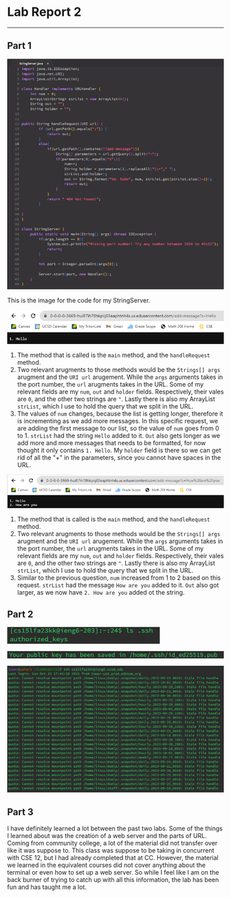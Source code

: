 # Lab Report 2
---

## Part 1
![Image](stringservercode.png)

This is the image for the code for my StringServer.

![Image](Hello.png)
1. The method that is called is the `main` method, and the `handleRequest` method.
2. Two relevant arugments to those methods would be the `Strings[] args` arugment and the `URI url` arugement. While the `args` arguments takes in the port number, the `url` arugments takes in the URL. Some of my relevant fields are my `num`, `out` and `holder` fields. Respectively, their vales are `0`, and the other two strings are `"`. Lastly there is also my ArrayList `strList`, which I use to hold the query that we split in the URL.
3. The values of `num` changes, because the list is getting longer, therefore it is incrementing as we add more messages. In this specific request, we are adding the first message to our list, so the value of `num` goes from 0 to 1. `strList` had the string `Hello` added to it. `Out` also gets longer as we add more and more messages that needs to be formatted, for now thought it only contains `1. Hello`. My `holder` field is there so we can get rid of all the "+" in the parameters, since you cannot have spaces in the URL.

![Image](https://github.com/donovantran/cse15l-lab-report2/blob/b5990d813754a01fa6861acae2e1107578978701/How%20are%20you.png)
1. The method that is called is the `main` method, and the `handleRequest` method.
2. Two relevant arugments to those methods would be the `Strings[] args` arugment and the `URI url` arugement. While the `args` arguments takes in the port number, the `url` arugments takes in the URL. Some of my relevant fields are my `num`, `out` and `holder` fields. Respectively, their vales are `0`, and the other two strings are `"`. Lastly there is also my ArrayList `strList`, which I use to hold the query that we split in the URL.
3. Similar to the previous question, `num` increased from 1 to 2 based on this request. `strList` had the message `How are you` added to it. `Out` also got larger, as we now have `2. How are you` added ot the string.


## Part 2
![Image](lsssh.png)

![Image](publickey.png)

![Image](login.png)

## Part 3
I have definitely learned a lot between the past two labs. Some of the things I learned about was the creation of a web server and the parts of URL. Coming from community college, a lot of the material did not transfer over like it was suppose to. This class was suppose to be taking in concurrent with CSE 12, but I had already completed that at CC. However, the material we learned in the equivalent courses did not cover anything about the terminal or even how to set up a web server. So while I feel like I am on the back burner of trying to catch up with all this information, the lab has been fun and has taught me a lot. 
